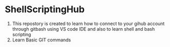 # ShellScriptingHub
1) This repostory is created to learn how to connect to your gihub account through gitbash using VS code IDE and also to learn shell and bash scripting
2) Learn Basic GIT commands